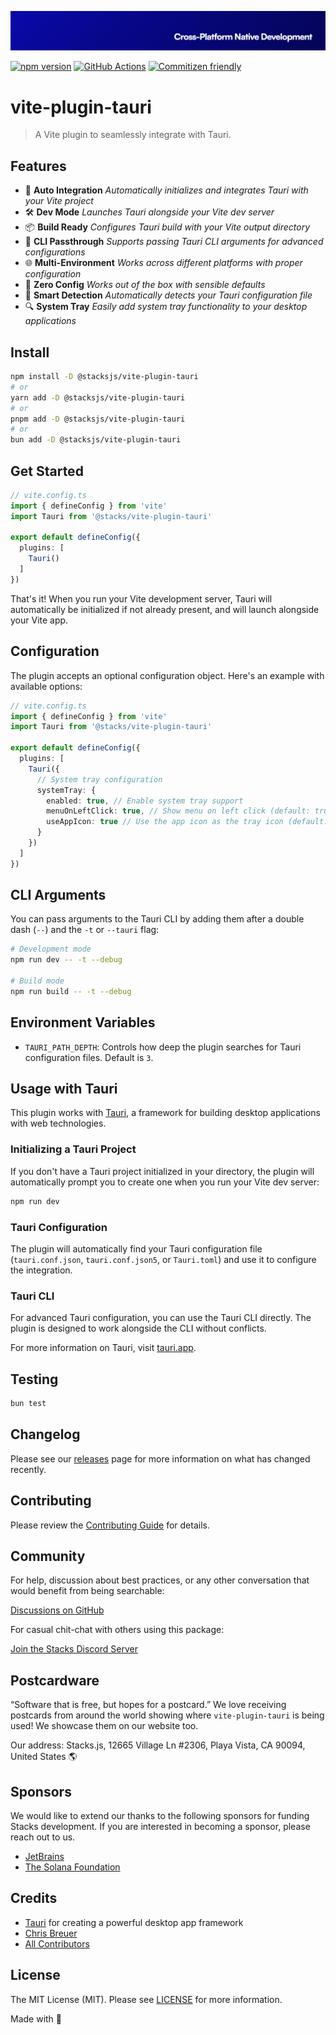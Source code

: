 <p align="center"><img src=".github/art/cover.jpg" alt="Social Card of this repo"></p>

[![npm version][npm-version-src]][npm-version-href]
[![GitHub Actions][github-actions-src]][github-actions-href]
[![Commitizen friendly](https://img.shields.io/badge/commitizen-friendly-brightgreen.svg)](http://commitizen.github.io/cz-cli/)
<!-- [![npm downloads][npm-downloads-src]][npm-downloads-href] -->
<!-- [![Codecov][codecov-src]][codecov-href] -->

# vite-plugin-tauri

> A Vite plugin to seamlessly integrate with Tauri.

## Features

- 🔄 **Auto Integration** _Automatically initializes and integrates Tauri with your Vite project_
- 🛠️ **Dev Mode** _Launches Tauri alongside your Vite dev server_
- 📦 **Build Ready** _Configures Tauri build with your Vite output directory_
- 🧰 **CLI Passthrough** _Supports passing Tauri CLI arguments for advanced configurations_
- 🌐 **Multi-Environment** _Works across different platforms with proper configuration_
- 💼 **Zero Config** _Works out of the box with sensible defaults_
- 🧠 **Smart Detection** _Automatically detects your Tauri configuration file_
- 🔍 **System Tray** _Easily add system tray functionality to your desktop applications_

## Install

```bash
npm install -D @stacksjs/vite-plugin-tauri
# or
yarn add -D @stacksjs/vite-plugin-tauri
# or
pnpm add -D @stacksjs/vite-plugin-tauri
# or
bun add -D @stacksjs/vite-plugin-tauri
```

## Get Started

```ts
// vite.config.ts
import { defineConfig } from 'vite'
import Tauri from '@stacks/vite-plugin-tauri'

export default defineConfig({
  plugins: [
    Tauri()
  ]
})
```

That's it! When you run your Vite development server, Tauri will automatically be initialized if not already present, and will launch alongside your Vite app.

## Configuration

The plugin accepts an optional configuration object. Here's an example with available options:

```ts
// vite.config.ts
import { defineConfig } from 'vite'
import Tauri from '@stacks/vite-plugin-tauri'

export default defineConfig({
  plugins: [
    Tauri({
      // System tray configuration
      systemTray: {
        enabled: true, // Enable system tray support
        menuOnLeftClick: true, // Show menu on left click (default: true)
        useAppIcon: true // Use the app icon as the tray icon (default: true)
      }
    })
  ]
})
```

## CLI Arguments

You can pass arguments to the Tauri CLI by adding them after a double dash (`--`) and the `-t` or `--tauri` flag:

```bash
# Development mode
npm run dev -- -t --debug

# Build mode
npm run build -- -t --debug
```

## Environment Variables

- `TAURI_PATH_DEPTH`: Controls how deep the plugin searches for Tauri configuration files. Default is `3`.

## Usage with Tauri

This plugin works with [Tauri](https://tauri.app/), a framework for building desktop applications with web technologies.

### Initializing a Tauri Project

If you don't have a Tauri project initialized in your directory, the plugin will automatically prompt you to create one when you run your Vite dev server:

```bash
npm run dev
```

### Tauri Configuration

The plugin will automatically find your Tauri configuration file (`tauri.conf.json`, `tauri.conf.json5`, or `Tauri.toml`) and use it to configure the integration.

### Tauri CLI

For advanced Tauri configuration, you can use the Tauri CLI directly. The plugin is designed to work alongside the CLI without conflicts.

For more information on Tauri, visit [tauri.app](https://tauri.app/).

## Testing

```bash
bun test
```

## Changelog

Please see our [releases](https://github.com/stacksjs/vite-plugin-tauri/releases) page for more information on what has changed recently.

## Contributing

Please review the [Contributing Guide](https://github.com/stacksjs/contributing) for details.

## Community

For help, discussion about best practices, or any other conversation that would benefit from being searchable:

[Discussions on GitHub](https://github.com/stacksjs/stacks/discussions)

For casual chit-chat with others using this package:

[Join the Stacks Discord Server](https://discord.gg/stacksjs)

## Postcardware

“Software that is free, but hopes for a postcard.” We love receiving postcards from around the world showing where `vite-plugin-tauri` is being used! We showcase them on our website too.

Our address: Stacks.js, 12665 Village Ln #2306, Playa Vista, CA 90094, United States 🌎

## Sponsors

We would like to extend our thanks to the following sponsors for funding Stacks development. If you are interested in becoming a sponsor, please reach out to us.

- [JetBrains](https://www.jetbrains.com/)
- [The Solana Foundation](https://solana.com/)

## Credits

- [Tauri](https://tauri.app/) for creating a powerful desktop app framework
- [Chris Breuer](https://github.com/chrisbbreuer)
- [All Contributors](https://github.com/stacksjs/vite-plugin-tauri/contributors)

## License

The MIT License (MIT). Please see [LICENSE](https://github.com/stacksjs/stacks/tree/main/LICENSE.md) for more information.

Made with 💙

<!-- Badges -->
[npm-version-src]: https://img.shields.io/npm/v/@stacksjs/vite-plugin-tauri?style=flat-square
[npm-version-href]: https://npmjs.com/package/@stacksjs/vite-plugin-tauri
[github-actions-src]: https://img.shields.io/github/actions/workflow/status/stacksjs/vite-plugin-tauri/ci.yml?style=flat-square&branch=main
[github-actions-href]: https://github.com/stacksjs/vite-plugin-tauri/actions?query=workflow%3Aci

<!-- [codecov-src]: https://img.shields.io/codecov/c/gh/stacksjs/vite-plugin-tauri/main?style=flat-square
[codecov-href]: https://codecov.io/gh/stacksjs/vite-plugin-tauri -->
